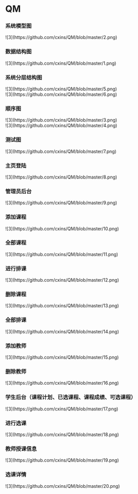 # QM
<h3>系统模型图</h3>
![3](https://github.com/cxins/QM/blob/master/2.png)</br>
<h3>数据结构图</h3>
![3](https://github.com/cxins/QM/blob/master/1.png)</br>
<h3>系统分层结构图</h3>
![3](https://github.com/cxins/QM/blob/master/5.png)</br>
![3](https://github.com/cxins/QM/blob/master/6.png)</br>
<h3>顺序图</h3>
![3](https://github.com/cxins/QM/blob/master/3.png)</br>
![3](https://github.com/cxins/QM/blob/master/4.png)</br>
<h3>测试图</h3>
![3](https://github.com/cxins/QM/blob/master/7.png)</br>
<h3>主页登陆</h3>
![3](https://github.com/cxins/QM/blob/master/8.png)</br>
<h3>管理员后台</h3>
![3](https://github.com/cxins/QM/blob/master/9.png)</br>
<h3>添加课程</h3>
![3](https://github.com/cxins/QM/blob/master/10.png)</br>
<h3>全部课程</h3>
![3](https://github.com/cxins/QM/blob/master/11.png)</br>
<h3>进行排课</h3>
![3](https://github.com/cxins/QM/blob/master/12.png)</br>
<h3>删除课程</h3>
![3](https://github.com/cxins/QM/blob/master/13.png)</br>
<h3>全部排课</h3>
![3](https://github.com/cxins/QM/blob/master/14.png)</br>
<h3>添加教师</h3>
![3](https://github.com/cxins/QM/blob/master/15.png)</br>
<h3>删除教师</h3>
![3](https://github.com/cxins/QM/blob/master/16.png)</br>
<h3>学生后台（课程计划、已选课程、课程成绩、可选课程）</h3>
![3](https://github.com/cxins/QM/blob/master/17.png)</br>
<h3>进行选课</h3>
![3](https://github.com/cxins/QM/blob/master/18.png)</br>
<h3>教师授课信息</h3>
![3](https://github.com/cxins/QM/blob/master/19.png)</br>
<h3>选课详情</h3>
![3](https://github.com/cxins/QM/blob/master/20.png)</br>



